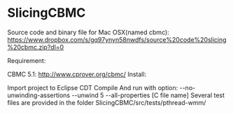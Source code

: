 # SlicingCBMC
Source code and binary file for Mac OSX(named cbmc): https://www.dropbox.com/s/gq97ynyn58nwdfs/source%20code%20slicing%20cbmc.zip?dl=0

Requirement:

CBMC 5.1: http://www.cprover.org/cbmc/
Install:

Import project to Eclipse CDT
Compile
And run with option: --no-unwinding-assertions --unwind 5 --all-properties [C file name]
Several test files are provided in the folder SlicingCBMC/src/tests/pthread-wmm/

